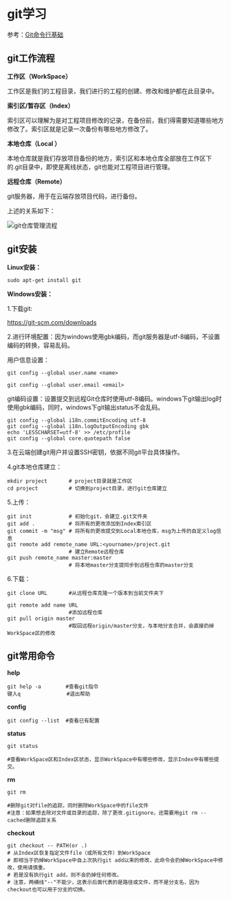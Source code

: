 # git学习

参考：[Git命令行基础](https://yehuohan.github.io/2017/06/05/笔记/DOC/工具参考书之Git命令行基础/)

## git工作流程

**工作区（WorkSpace）**

工作区是我们的工程目录，我们进行的工程的创建、修改和维护都在此目录中。

**索引区/暂存区（Index）**

索引区可以理解为是对工程项目修改的记录，在备份前，我们得需要知道哪些地方修改了。索引区就是记录一次备份有哪些地方修改了。

**本地仓库（Local ）**

本地仓库就是我们存放项目备份的地方，索引区和本地仓库全部放在工作区下的.git目录中，即使是离线状态，git也能对工程项目进行管理。

**远程仓库（Remote）**

git服务器，用于在云端存放项目代码，进行备份。

上述的关系如下：

![git仓库管理流程](https://github.com/gaoynui/MyTodoLists/blob/master/doc/pics/git%E4%BB%93%E5%BA%93%E7%AE%A1%E7%90%86%E6%B5%81%E7%A8%8B.jpg?raw=true)

## git安装

**Linux安装：**

```
sudo apt-get install git
```

**Windows安装：**

1.下载git:

https://git-scm.com/downloads

2.进行环境配置：因为windows使用gbk编码，而git服务器是utf-8编码，不设置编码的转换，容易乱码。

用户信息设置：

```
git config --global user.name <name>

git config --global user.email <email>
```

git编码设置：设置提交到远程Git仓库时使用utf-8编码。windows下git输出log时使用gbk编码，同时，windows下git输出status不会乱码。

```
git config --global i18n.commitEncoding utf-8
git config --global i18n.logOutputEncoding gbk
echo 'LESSCHARSET=utf-8' >> /etc/profile
git config --global core.quotepath false
```

3.在云端创建git用户并设置SSH密钥，依据不同git平台具体操作。

4.git本地仓库建立：

```
mkdir project       # project目录就是工作区
cd project          # 切换到project目录，进行git仓库建立
```

5.上传：

```
git init            # 初始化git，会建立.git文件夹
git add .           # 将所有的更改添加到Index索引区
git commit -m "msg" # 将所有的更改提交到Local本地仓库，msg为上传的自定义log信息
git remote add remote_name URL:<yourname>/project.git
                    # 建立Remote远程仓库
git push remote_name master:master
                    # 将本地master分支提同步到远程仓库的master分支
```

6.下载：

```
git clone URL       #从远程仓库克隆一个版本到当前文件夹下

git remote add name URL
                    #添加远程仓库
git pull origin master
                    #取回远程origin/master分支，与本地分支合并，会直接扔掉WorkSpace区的修改
```

## git常用命令

**help**

```
git help -a        #查看git指令
键入q               #退出帮助
```

**config**

```
git config --list  #查看已有配置
```

**status**

```
git status                          

#查看WorkSpace区和Index区状态，显示WorkSpace中有哪些修改，显示Index中有哪些提交。
```

**rm**

```
git rm

#删除git对file的追踪，同时删除WorkSpace中的file文件
#注意：如果想去除对文件或目录的追踪，除了更改.gitignore，还需要用git rm --cached删除追踪关系
```

**checkout**

```
git checkout -- PATH(or .)
# 从Index区恢复指定文件file（或所有文件）到WorkSpace
# 即相当于扔掉WorkSpace中自上次执行git add以来的修改，此命令会扔掉WorkSpace中修改，使用请慎重。
# 若是没有执行git add，则不会扔掉任何修改。
# 注意，两横线"--"不能少，这表示后面代表的是路径或文件，而不是分支名，因为checkout也可以用于分支的切换。
```